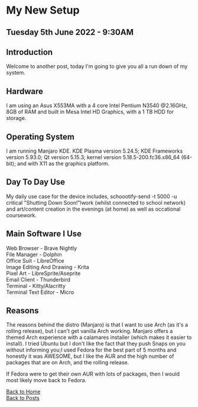 # **My New Setup**
## Tuesday 5th June 2022 - 9:30AM
## Introduction
Welcome to another post, today I'm going to give you all a run down of my system.

## Hardware
I am using an Asus X553MA with a 4 core Intel Pentium N3540 @2.16GHz, 8GB of RAM and built in Mesa Intel HD Graphics, with a 1 TB HDD for storage.

## Operating System
I am running Manjaro KDE. KDE Plasma version 5.24.5; KDE Frameworks version 5.93.0; Qt version 5.15.3; kernel version 5.18.5-200.fc36.x86_64 (64-bit); and with X11 as the graphics platform.

## Day To Day Use
My daily use case for the device includes, schoootify-send -t 5000 -u critical "Shutting Down Soon!"lwork (whilst connected to school network) and art/content creation in the evenings (at home) as well as occational coursework.

## Main Software I Use
Web Browser - Brave Nightly<br>
File Manager - Dolphin<br>
Office Suit - LibreOffice<br>
Image Editing And Drawing - Krita<br>
Pixel Art - LibreSprite/Aseprite<br>
Email Client - Thunderbird<br>
Terminal - Kitty/Alacritty<br>
Terminal Text Editor - Micro<br>

## Reasons
The reasons behind the distro (Manjaro) is that I want to use Arch (as it's a rolling release), but I can't get vanilla Arch working. Manjaro offers a themed Arch experience with a calamares installer (which makes it easier to install). I tried Ubuntu but I don't like the fact that they push Snaps on you without informing you;I used Fedora for the best part of 5 months and honestly it was AWESOME, but I like the AUR and the high number of packages that are on Arch, and the rolling release.

If Fedora were to get their own AUR with lots of packages, then I would most likely move back to Fedora.

<a href="https://linux-gamer.github.io">Back to Home</a>
<br>
<a href="https://linux-gamer.github.io/posts">Back to Posts</a>